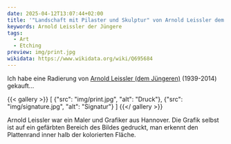 ```yaml
---
date: 2025-04-12T13:07:44+02:00
title: '"Landschaft mit Pilaster und Skulptur" von Arnold Leissler dem Jüngeren (1939-2014)'
keywords: Arnold Leissler der Jüngere
tags:
  - Art
  - Etching
preview: img/print.jpg
wikidata: https://www.wikidata.org/wiki/Q695684
---
```


Ich habe eine Radierung von [Arnold Leissler (dem Jüngeren)](https://de.wikipedia.org/wiki/Arnold_Leissler_der_J%C3%BCngere) (1939-2014) gekauft...
<!--more-->

{{< gallery >}}
[
  {"src": "img/print.jpg", "alt": "Druck"},
  {"src": "img/signature.jpg", "alt": "Signatur"}
]
{{</ gallery >}}

Arnold Leissler war ein Maler und Grafiker aus Hannover. Die Grafik selbst ist auf ein gefärbten Bereich des Bildes gedruckt, man erkennt den Plattenrand inner halb der kolorierten Fläche.
